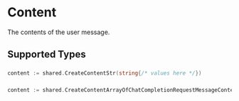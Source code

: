 # Content

The contents of the user message.



## Supported Types

### 

```go
content := shared.CreateContentStr(string{/* values here */})
```

### 

```go
content := shared.CreateContentArrayOfChatCompletionRequestMessageContentPart([]shared.ChatCompletionRequestMessageContentPart{/* values here */})
```

